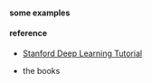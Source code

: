 #### some examples

####  reference
* [Stanford Deep Learning Tutorial](http://ufldl.stanford.edu/tutorial/)

* the books 